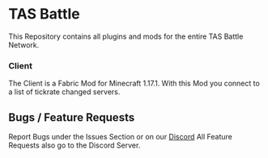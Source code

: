 # TAS Battle
This Repository contains all plugins and mods for the entire TAS Battle Network.

### Client

The Client is a Fabric Mod for Minecraft 1.17.1. With this Mod you connect to a list of tickrate changed servers.

## Bugs / Feature Requests

Report Bugs under the Issues Section or on our [Discord](https://discord.gg/sdMc5UrGPN)
All Feature Requests also go to the Discord Server.